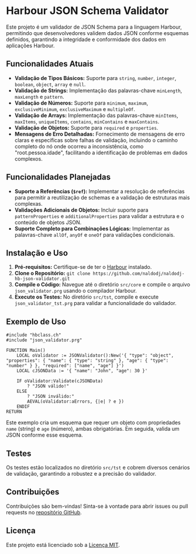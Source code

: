 # Harbour JSON Schema Validator

Este projeto é um validador de JSON Schema para a linguagem Harbour, permitindo que desenvolvedores validem dados JSON conforme esquemas definidos, garantindo a integridade e conformidade dos dados em aplicações Harbour.

## Funcionalidades Atuais

- **Validação de Tipos Básicos:** Suporte para `string`, `number`, `integer`, `boolean`, `object`, `array` e `null`.
- **Validação de Strings:** Implementação das palavras-chave `minLength`, `maxLength` e `pattern`.
- **Validação de Números:** Suporte para `minimum`, `maximum`, `exclusiveMinimum`, `exclusiveMaximum` e `multipleOf`.
- **Validação de Arrays:** Implementação das palavras-chave `minItems`, `maxItems`, `uniqueItems`, `contains`, `minContains` e `maxContains`.
- **Validação de Objetos:** Suporte para `required` e `properties`.
- **Mensagens de Erro Detalhadas:** Fornecimento de mensagens de erro claras e específicas sobre falhas de validação, incluindo o caminho completo do nó onde ocorreu a inconsistência, como "root.pessoa.idade", facilitando a identificação de problemas em dados complexos.

## Funcionalidades Planejadas

- **Suporte a Referências (`$ref`):** Implementar a resolução de referências para permitir a reutilização de schemas e a validação de estruturas mais complexas.
- **Validações Adicionais de Objetos:** Incluir suporte para `patternProperties` e `additionalProperties` para validar a estrutura e o conteúdo de objetos JSON.
- **Suporte Completo para Combinações Lógicas:** Implementar as palavras-chave `allOf`, `anyOf` e `oneOf` para validações condicionais.

## Instalação e Uso

1. **Pré-requisitos:** Certifique-se de ter o [Harbour](https://harbour.github.io/) instalado.
2. **Clone o Repositório:** `git clone https://github.com/naldodj/naldodj-hb-json-validator.git`
3. **Compile o Código:** Navegue até o diretório `src/core` e compile o arquivo `json_validator.prg` usando o compilador Harbour.
4. **Execute os Testes:** No diretório `src/tst`, compile e execute `json_validator_tst.prg` para validar a funcionalidade do validador.

## Exemplo de Uso

```harbour
#include "hbclass.ch"
#include "json_validator.prg"

FUNCTION Main()
    LOCAL oValidator := JSONValidator():New('{ "type": "object", "properties": { "name": { "type": "string" }, "age": { "type": "number" } }, "required": ["name", "age"] }')
    LOCAL cJSONData := '{ "name": "John", "age": 30 }'

    IF oValidator:Validate(cJSONData)
        ? "JSON válido!"
    ELSE
        ? "JSON inválido:"
        AEVAL(oValidator:aErrors, {|e| ? e })
    ENDIF
RETURN
```


Este exemplo cria um esquema que requer um objeto com propriedades `name` (string) e `age` (número), ambas obrigatórias. Em seguida, valida um JSON conforme esse esquema.

## Testes

Os testes estão localizados no diretório `src/tst` e cobrem diversos cenários de validação, garantindo a robustez e a precisão do validador.

## Contribuições

Contribuições são bem-vindas! Sinta-se à vontade para abrir issues ou pull requests no [repositório GitHub](https://github.com/naldodj/naldodj-hb-json-validator).

## Licença

Este projeto está licenciado sob a [Licença MIT](LICENSE).
